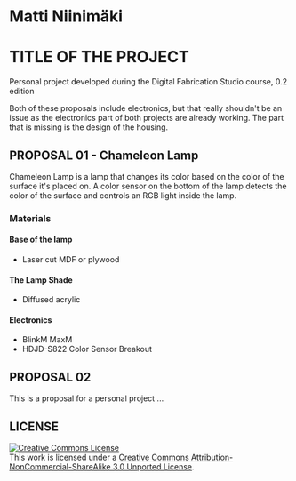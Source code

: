 # Matti Niinimäki
# TITLE OF THE PROJECT

Personal project developed during the Digital Fabrication Studio course, 0.2 edition

Both of these proposals include electronics, but that really shouldn't be an issue as the electronics part of both projects are already working. The part that is missing is the design of the housing.

## PROPOSAL 01 - Chameleon Lamp

Chameleon Lamp is a lamp that changes its color based on the color of the surface it's placed on. A color sensor on the bottom of the lamp detects the color of the surface and controls an RGB light inside the lamp.

### Materials

#### Base of the lamp
<ul>
	<li>Laser cut MDF or plywood</li>
</ul>

#### The Lamp Shade
<ul>
<li>Diffused acrylic</li>
</ul>

#### Electronics
<ul>
<li>BlinkM MaxM</li>
<li>HDJD-S822 Color Sensor Breakout</li>
</ul>

## PROPOSAL 02
This is a proposal for a personal project ...


## LICENSE
<a rel="license" href="http://creativecommons.org/licenses/by-nc-sa/3.0/deed.en_US"><img alt="Creative Commons License" style="border-width:0" src="http://i.creativecommons.org/l/by-nc-sa/3.0/88x31.png" /></a><br />This work is licensed under a <a rel="license" href="http://creativecommons.org/licenses/by-nc-sa/3.0/deed.en_US">Creative Commons Attribution-NonCommercial-ShareAlike 3.0 Unported License</a>.